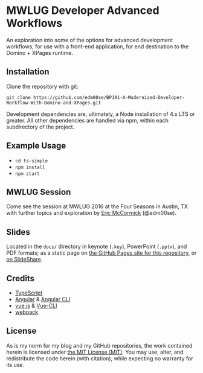 # MWLUG Developer Advanced Workflows

An exploration into some of the options for advanced development workflows, for use with a front-end application, for end destination to the Domino + XPages runtime.

## Installation

Clone the repository with git:

`git clone https://github.com/edm00se/BP101-A-Modernized-Developer-Workflow-With-Domino-and-XPages.git`

Development dependencies are, ultimately, a Node installation of 4.x LTS or greater. All other dependencies are handled via npm, within each subdirectory of the project.

## Example Usage

- `cd ts-simple`
- `npm install`
- `npm start`

## MWLUG Session

Come see the session at MWLUG 2016 at the Four Seasons in Austin, TX with further topics and exploration by [Eric McCormick](https://ericmccormick.io) (@edm00se).

## Slides

Located in the `docs/` directory in keynote (`.key`), PowerPoint (`.pptx`), and PDF formats; as a static page on [the GitHub Pages site for this repository](), or [on SlideShare](http://www.slideshare.net/edm00se/bp101-a-modernized-workflow-w-dominoxpages).

## Credits

- [TypeScript](https://www.typescriptlang.org/)
- [Angular](https://angular.io/) & [Angular CLI](https://cli.angular.io/)
- [vue.js](https://vuejs.org/) & [Vue-CLI](https://github.com/vuejs/vue-cli)
- [webpack](https://webpack.github.io/)

## License

As is my norm for my blog and my GitHub repositories, the work contained herein is licensed under [the MIT License (MIT)](http://choosealicense.com/licenses/mit). You may use, alter, and redistribute the code herein (with citation), while expecting no warranty for its use.
